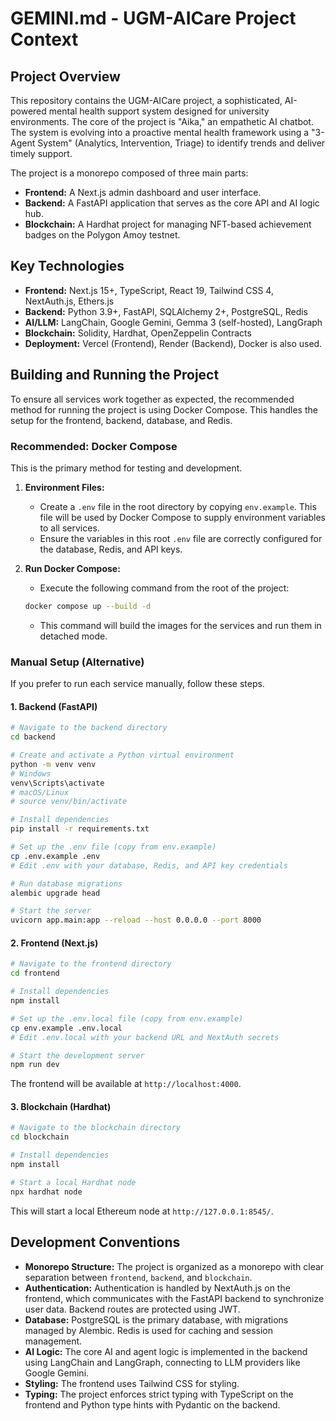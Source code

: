 # GEMINI.md - UGM-AICare Project Context

## Project Overview

This repository contains the UGM-AICare project, a sophisticated, AI-powered mental health support system designed for university environments. The core of the project is "Aika," an empathetic AI chatbot. The system is evolving into a proactive mental health framework using a "3-Agent System" (Analytics, Intervention, Triage) to identify trends and deliver timely support.

The project is a monorepo composed of three main parts:

* **Frontend:** A Next.js admin dashboard and user interface.
* **Backend:** A FastAPI application that serves as the core API and AI logic hub.
* **Blockchain:** A Hardhat project for managing NFT-based achievement badges on the Polygon Amoy testnet.

## Key Technologies

* **Frontend:** Next.js 15+, TypeScript, React 19, Tailwind CSS 4, NextAuth.js, Ethers.js
* **Backend:** Python 3.9+, FastAPI, SQLAlchemy 2+, PostgreSQL, Redis
* **AI/LLM:** LangChain, Google Gemini, Gemma 3 (self-hosted), LangGraph
* **Blockchain:** Solidity, Hardhat, OpenZeppelin Contracts
* **Deployment:** Vercel (Frontend), Render (Backend), Docker is also used.

## Building and Running the Project

To ensure all services work together as expected, the recommended method for running the project is using Docker Compose. This handles the setup for the frontend, backend, database, and Redis.

### Recommended: Docker Compose

This is the primary method for testing and development.

1. **Environment Files:**
    * Create a `.env` file in the root directory by copying `env.example`. This file will be used by Docker Compose to supply environment variables to all services.
    * Ensure the variables in this root `.env` file are correctly configured for the database, Redis, and API keys.

2. **Run Docker Compose:**
    * Execute the following command from the root of the project:

    ```bash
    docker compose up --build -d
    ```

    * This command will build the images for the services and run them in detached mode.

### Manual Setup (Alternative)

If you prefer to run each service manually, follow these steps.

#### 1. Backend (FastAPI)

```bash
# Navigate to the backend directory
cd backend

# Create and activate a Python virtual environment
python -m venv venv
# Windows
venv\Scripts\activate
# macOS/Linux
# source venv/bin/activate

# Install dependencies
pip install -r requirements.txt

# Set up the .env file (copy from env.example)
cp .env.example .env
# Edit .env with your database, Redis, and API key credentials

# Run database migrations
alembic upgrade head

# Start the server
uvicorn app.main:app --reload --host 0.0.0.0 --port 8000
```

#### 2. Frontend (Next.js)

```bash
# Navigate to the frontend directory
cd frontend

# Install dependencies
npm install

# Set up the .env.local file (copy from env.example)
cp env.example .env.local
# Edit .env.local with your backend URL and NextAuth secrets

# Start the development server
npm run dev
```

The frontend will be available at `http://localhost:4000`.

#### 3. Blockchain (Hardhat)

```bash
# Navigate to the blockchain directory
cd blockchain

# Install dependencies
npm install

# Start a local Hardhat node
npx hardhat node
```

This will start a local Ethereum node at `http://127.0.0.1:8545/`.

## Development Conventions

* **Monorepo Structure:** The project is organized as a monorepo with clear separation between `frontend`, `backend`, and `blockchain`.
* **Authentication:** Authentication is handled by NextAuth.js on the frontend, which communicates with the FastAPI backend to synchronize user data. Backend routes are protected using JWT.
* **Database:** PostgreSQL is the primary database, with migrations managed by Alembic. Redis is used for caching and session management.
* **AI Logic:** The core AI and agent logic is implemented in the backend using LangChain and LangGraph, connecting to LLM providers like Google Gemini.
* **Styling:** The frontend uses Tailwind CSS for styling.
* **Typing:** The project enforces strict typing with TypeScript on the frontend and Python type hints with Pydantic on the backend.
